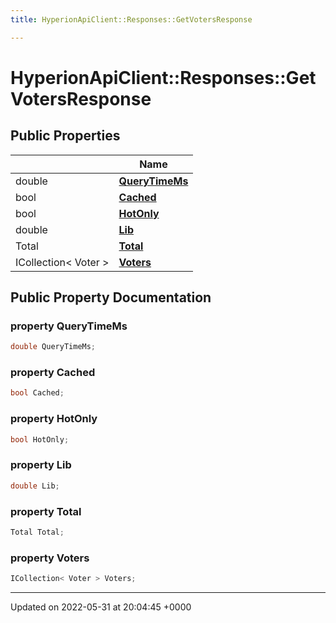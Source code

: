 ```yaml
---
title: HyperionApiClient::Responses::GetVotersResponse

---
```


# HyperionApiClient::Responses::GetVotersResponse





## Public Properties

|                | Name           |
| -------------- | -------------- |
| double | **[QueryTimeMs](/Classes/class_hyperion_api_client_1_1_responses_1_1_get_voters_response.md#property-querytimems)**  |
| bool | **[Cached](/Classes/class_hyperion_api_client_1_1_responses_1_1_get_voters_response.md#property-cached)**  |
| bool | **[HotOnly](/Classes/class_hyperion_api_client_1_1_responses_1_1_get_voters_response.md#property-hotonly)**  |
| double | **[Lib](/Classes/class_hyperion_api_client_1_1_responses_1_1_get_voters_response.md#property-lib)**  |
| Total | **[Total](/Classes/class_hyperion_api_client_1_1_responses_1_1_get_voters_response.md#property-total)**  |
| ICollection< Voter > | **[Voters](/Classes/class_hyperion_api_client_1_1_responses_1_1_get_voters_response.md#property-voters)**  |

## Public Property Documentation

### property QueryTimeMs

```csharp
double QueryTimeMs;
```


### property Cached

```csharp
bool Cached;
```


### property HotOnly

```csharp
bool HotOnly;
```


### property Lib

```csharp
double Lib;
```


### property Total

```csharp
Total Total;
```


### property Voters

```csharp
ICollection< Voter > Voters;
```


-------------------------------

Updated on 2022-05-31 at 20:04:45 +0000